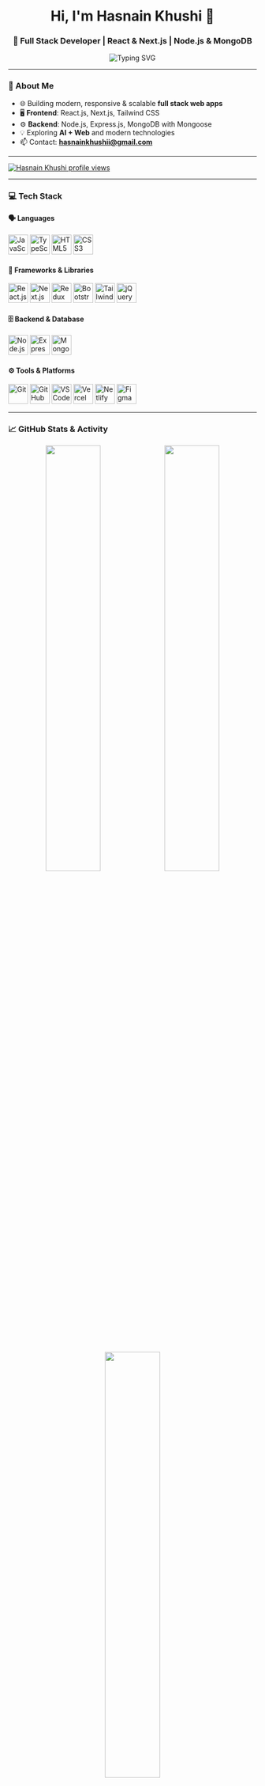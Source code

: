 <h1 align="center">Hi, I'm Hasnain Khushi 👋</h1>
<h3 align="center">🚀 Full Stack Developer | React & Next.js | Node.js & MongoDB</h3>

<p align="center">
  <img src="https://readme-typing-svg.demolab.com?font=Cambria&weight=600&size=30&duration=1000&pause=1000&center=true&width=650&lines=Full+Stack+Developer;Frontend:+React+%26+Next.js;Backend:+Node.js+%26+Express;MongoDB+with+Mongoose;Tech+Explorer+%F0%9F%9A%80;Gamer+%E2%9A%BD" alt="Typing SVG" />
</p>

---

### 🧠 About Me

- 🌐 Building modern, responsive & scalable **full stack web apps**  
- 🖥️ **Frontend**: React.js, Next.js, Tailwind CSS  
- ⚙️ **Backend**: Node.js, Express.js, MongoDB with Mongoose  
- 💡 Exploring **AI + Web** and modern technologies  
- 📫 Contact: **hasnainkhushii@gmail.com**

---

[![Hasnain Khushi profile views](https://u8views.com/api/v1/github/profiles/161228105/views/day-week-month-total-count.svg)](https://u8views.com/github/hasnain23233)

---

### 💻 Tech Stack

#### 🗣️ Languages
<p>
  <img src="https://cdn.jsdelivr.net/gh/devicons/devicon/icons/javascript/javascript-original.svg" width="40" title="JavaScript" />
  <img src="https://cdn.jsdelivr.net/gh/devicons/devicon/icons/typescript/typescript-original.svg" width="40" title="TypeScript" />
  <img src="https://cdn.jsdelivr.net/gh/devicons/devicon/icons/html5/html5-original.svg" width="40" title="HTML5" />
  <img src="https://cdn.jsdelivr.net/gh/devicons/devicon/icons/css3/css3-original.svg" width="40" title="CSS3" />
</p>

#### 🧩 Frameworks & Libraries
<p>
  <img src="https://cdn.jsdelivr.net/gh/devicons/devicon/icons/react/react-original.svg" width="40" title="React.js" />
  <img src="https://cdn.jsdelivr.net/gh/devicons/devicon/icons/nextjs/nextjs-original.svg" width="40" title="Next.js" />
  <img src="https://cdn.jsdelivr.net/gh/devicons/devicon/icons/redux/redux-original.svg" width="40" title="Redux" />
  <img src="https://cdn.jsdelivr.net/gh/devicons/devicon/icons/bootstrap/bootstrap-original.svg" width="40" title="Bootstrap" />
  <img src="https://cdn.jsdelivr.net/gh/devicons/devicon/icons/tailwindcss/tailwindcss-plain.svg" width="40" title="Tailwind CSS" />
  <img src="https://cdn.jsdelivr.net/gh/devicons/devicon/icons/jquery/jquery-original.svg" width="40" title="jQuery" />
</p>

#### 🗄️ Backend & Database
<p>
  <img src="https://cdn.jsdelivr.net/gh/devicons/devicon/icons/nodejs/nodejs-original.svg" width="40" title="Node.js" />
  <img src="https://cdn.jsdelivr.net/gh/devicons/devicon/icons/express/express-original.svg" width="40" title="Express.js" />
  <img src="https://cdn.jsdelivr.net/gh/devicons/devicon/icons/mongodb/mongodb-original.svg" width="40" title="MongoDB" />
</p>

#### ⚙️ Tools & Platforms
<p>
  <img src="https://cdn.jsdelivr.net/gh/devicons/devicon/icons/git/git-original.svg" width="40" title="Git" />
  <img src="https://cdn.jsdelivr.net/gh/devicons/devicon/icons/github/github-original.svg" width="40" title="GitHub" />
  <img src="https://cdn.jsdelivr.net/gh/devicons/devicon/icons/vscode/vscode-original.svg" width="40" title="VS Code" />
  <img src="https://cdn.jsdelivr.net/gh/devicons/devicon/icons/vercel/vercel-original.svg" width="40" title="Vercel" />
  <img src="https://cdn.jsdelivr.net/gh/devicons/devicon/icons/netlify/netlify-original.svg" width="40" title="Netlify" />
  <img src="https://cdn.jsdelivr.net/gh/devicons/devicon/icons/figma/figma-original.svg" width="40" title="Figma" />
</p>

---

### 📈 GitHub Stats & Activity

<p align="center">
  <img src="https://github-readme-stats.vercel.app/api?username=hasnain23233&show_icons=true&theme=react&hide_border=true" width="47%" />
  <img src="https://github-readme-streak-stats.herokuapp.com?user=hasnain23233&theme=react&hide_border=true" width="47%" />
  <img src="https://github-readme-stats.vercel.app/api/top-langs/?username=hasnain23233&layout=compact&theme=react&hide_border=true" width="47%" />
</p>

<p align="center">
  <img src="https://github-profile-summary-cards.vercel.app/api/cards/profile-details?username=hasnain23233&theme=react" width="95%" />
  <img src="https://github-profile-summary-cards.vercel.app/api/cards/repos-per-language?username=hasnain23233&theme=react" width="47%" />
  <img src="https://github-profile-summary-cards.vercel.app/api/cards/most-commit-language?username=hasnain23233&theme=react" width="47%" />
  <img src="https://github-profile-summary-cards.vercel.app/api/cards/productive-time?username=hasnain23233&theme=react&utcOffset=5" width="47%" />
</p>

<p align="center">
  <img src="https://github-profile-trophy.vercel.app/?username=hasnain23233&theme=algolia&margin-w=5&margin-h=5&no-frame=true" width="95%" />
</p>

---

### 🔗 Connect with Me

<p align="center">
  <a href="https://www.linkedin.com/in/hasnain-khushii-1162802a8/" target="_blank"><img src="https://img.shields.io/badge/LinkedIn-blue?style=for-the-badge&logo=linkedin" /></a>
  <a href="mailto:hasnainkhushii@gmail.com"><img src="https://img.shields.io/badge/Gmail-red?style=for-the-badge&logo=gmail" /></a>
  <a href="https://github.com/hasnain23233"><img src="https://img.shields.io/badge/GitHub-black?style=for-the-badge&logo=github" /></a>
</p>
